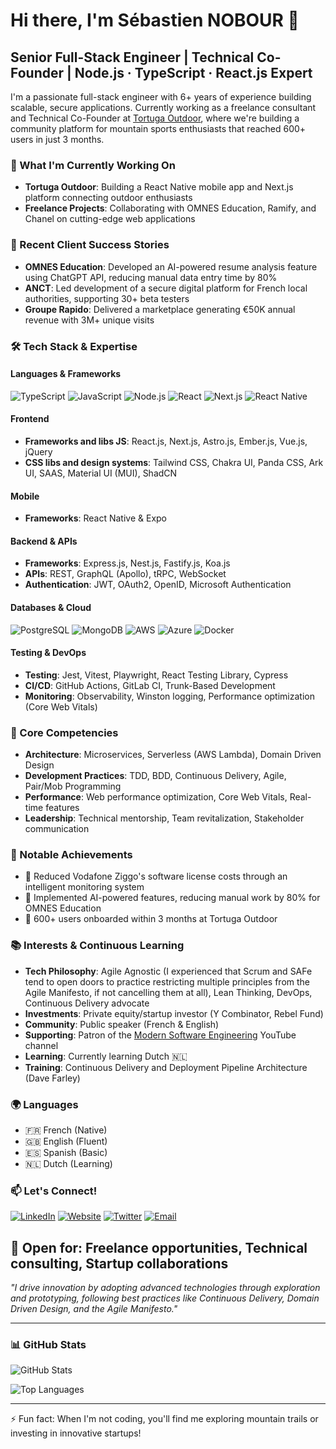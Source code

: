# Hi there, I'm Sébastien NOBOUR 👋

## Senior Full-Stack Engineer | Technical Co-Founder | Node.js · TypeScript · React.js Expert

I'm a passionate full-stack engineer with 6+ years of experience building scalable, secure applications. Currently working as a freelance consultant and Technical Co-Founder at [Tortuga Outdoor](https://tortuga-outdoor.fr), where we're building a community platform for mountain sports enthusiasts that reached 600+ users in just 3 months.

### 🚀 What I'm Currently Working On

- **Tortuga Outdoor**: Building a React Native mobile app and Next.js platform connecting outdoor enthusiasts
- **Freelance Projects**: Collaborating with OMNES Education, Ramify, and Chanel on cutting-edge web applications

### 💼 Recent Client Success Stories

- **OMNES Education**: Developed an AI-powered resume analysis feature using ChatGPT API, reducing manual data entry time by 80%
- **ANCT**: Led development of a secure digital platform for French local authorities, supporting 30+ beta testers
- **Groupe Rapido**: Delivered a marketplace generating €50K annual revenue with 3M+ unique visits

### 🛠️ Tech Stack & Expertise

#### Languages & Frameworks
![TypeScript](https://img.shields.io/badge/TypeScript-007ACC?style=flat-square&logo=typescript&logoColor=white)
![JavaScript](https://img.shields.io/badge/JavaScript-F7DF1E?style=flat-square&logo=javascript&logoColor=black)
![Node.js](https://img.shields.io/badge/Node.js-339933?style=flat-square&logo=node.js&logoColor=white)
![React](https://img.shields.io/badge/React-20232A?style=flat-square&logo=react&logoColor=61DAFB)
![Next.js](https://img.shields.io/badge/Next.js-000000?style=flat-square&logo=next.js&logoColor=white)
![React Native](https://img.shields.io/badge/React_Native-20232A?style=flat-square&logo=react&logoColor=61DAFB)

#### Frontend
- **Frameworks and libs JS**: React.js, Next.js, Astro.js, Ember.js, Vue.js, jQuery
- **CSS libs and design systems**: Tailwind CSS, Chakra UI, Panda CSS, Ark UI, SAAS, Material UI (MUI), ShadCN

#### Mobile
- **Frameworks**: React Native & Expo

#### Backend & APIs
- **Frameworks**: Express.js, Nest.js, Fastify.js, Koa.js
- **APIs**: REST, GraphQL (Apollo), tRPC, WebSocket
- **Authentication**: JWT, OAuth2, OpenID, Microsoft Authentication

#### Databases & Cloud
![PostgreSQL](https://img.shields.io/badge/PostgreSQL-316192?style=flat-square&logo=postgresql&logoColor=white)
![MongoDB](https://img.shields.io/badge/MongoDB-47A248?style=flat-square&logo=mongodb&logoColor=white)
![AWS](https://img.shields.io/badge/AWS-232F3E?style=flat-square&logo=amazon-aws&logoColor=white)
![Azure](https://img.shields.io/badge/Azure-0078D4?style=flat-square&logo=microsoft-azure&logoColor=white)
![Docker](https://img.shields.io/badge/Docker-2496ED?style=flat-square&logo=docker&logoColor=white)

#### Testing & DevOps
- **Testing**: Jest, Vitest, Playwright, React Testing Library, Cypress
- **CI/CD**: GitHub Actions, GitLab CI, Trunk-Based Development
- **Monitoring**: Observability, Winston logging, Performance optimization (Core Web Vitals)

### 🎯 Core Competencies

- **Architecture**: Microservices, Serverless (AWS Lambda), Domain Driven Design
- **Development Practices**: TDD, BDD, Continuous Delivery, Agile, Pair/Mob Programming
- **Performance**: Web performance optimization, Core Web Vitals, Real-time features
- **Leadership**: Technical mentorship, Team revitalization, Stakeholder communication

### 🌟 Notable Achievements

- 🚀 Reduced Vodafone Ziggo's software license costs through an intelligent monitoring system
- 🤖 Implemented AI-powered features, reducing manual work by 80% for OMNES Education
- 👥 600+ users onboarded within 3 months at Tortuga Outdoor

### 📚 Interests & Continuous Learning

- **Tech Philosophy**: Agile Agnostic (I experienced that Scrum and SAFe tend to open doors to practice restricting multiple principles from the Agile Manifesto, if not cancelling them at all), Lean Thinking, DevOps, Continuous Delivery advocate
- **Investments**: Private equity/startup investor (Y Combinator, Rebel Fund)
- **Community**: Public speaker (French & English)
- **Supporting**: Patron of the [Modern Software Engineering](https://www.youtube.com/@ModernSoftwareEngineeringYT) YouTube channel
- **Learning**: Currently learning Dutch 🇳🇱
- **Training**: Continuous Delivery and Deployment Pipeline Architecture (Dave Farley)

### 🌍 Languages

- 🇫🇷 French (Native)
- 🇬🇧 English (Fluent)
- 🇪🇸 Spanish (Basic)
- 🇳🇱 Dutch (Learning)

### 📫 Let's Connect!
[![LinkedIn](https://img.shields.io/badge/LinkedIn-0077B5?style=for-the-badge&logo=linkedin&logoColor=white)]([https://www.linkedin.com/in/YOUR_LINKEDIN_PROFILE](https://www.linkedin.com/in/sebastien-nobour/))
[![Website](https://img.shields.io/badge/Website-FF5722?style=for-the-badge&logo=google-chrome&logoColor=white)](https://devedanos.com)
[![Twitter](https://img.shields.io/badge/Twitter-1DA1F2?style=for-the-badge&logo=twitter&logoColor=white)]([https://twitter.com/DaProclaima](https://x.com/DaProclaima))
[![Email](https://img.shields.io/badge/Email-D14836?style=for-the-badge&logo=gmail&logoColor=white)](mailto:sebastien@devedanos.com)

💼 Open for: Freelance opportunities, Technical consulting, Startup collaborations
---

*"I drive innovation by adopting advanced technologies through exploration and prototyping, following best practices like Continuous Delivery, Domain Driven Design, and the Agile Manifesto."*

---

### 📊 GitHub Stats

![GitHub Stats](https://github-readme-stats.vercel.app/api?username=daproclaima&show_icons=true&theme=dark)

![Top Languages](https://github-readme-stats.vercel.app/api/top-langs/?username=daproclaima&layout=compact&theme=dark)

---

⚡ Fun fact: When I'm not coding, you'll find me exploring mountain trails or investing in innovative startups!

